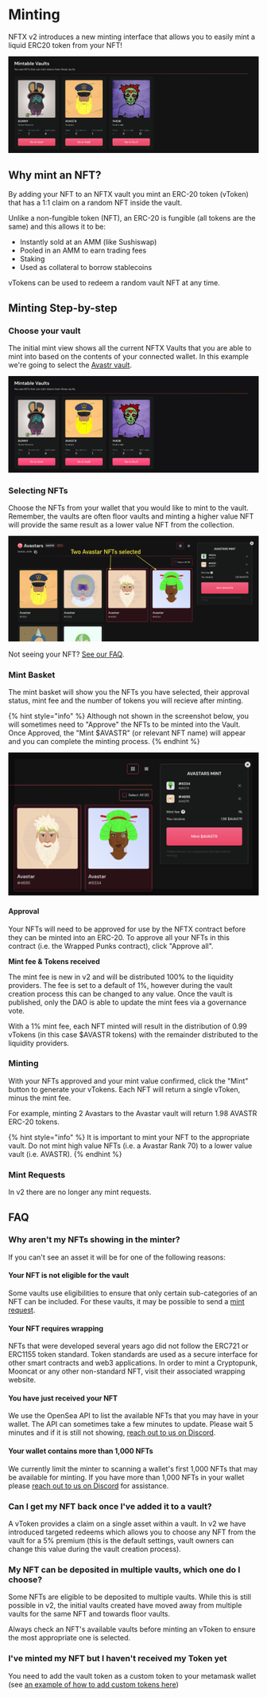 # Minting

NFTX v2 introduces a new minting interface that allows you to easily mint a liquid ERC20 token from your NFT!

![](../.gitbook/assets/image%20%286%29.png)

## Why mint an NFT?

By adding your NFT to an NFTX vault you mint an ERC-20 token \(vToken\) that has a 1:1 claim on a random NFT inside the vault.

Unlike a non-fungible token \(NFT\), an ERC-20 is fungible \(all tokens are the same\) and this allows it to be:

* Instantly sold at an AMM \(like Sushiswap\) 
* Pooled in an AMM to earn trading fees
* Staking
* Used as collateral to borrow stablecoins

vTokens can be used to redeem a random vault NFT at any time.

## Minting Step-by-step

### Choose your vault

The initial mint view shows all the current NFTX Vaults that you are able to mint into based on the contents of your connected wallet. In this example we're going to select the [Avastr vault](https://v2.nftx.org/mint/0xdcdc1c1cc33aa817cbdbe8f5e2390bf7cc43dc4b/).

![](../.gitbook/assets/image%20%288%29.png)

### Selecting NFTs

Choose the NFTs from your wallet that you would like to mint to the vault. Remember, the vaults are often floor vaults and minting a higher value NFT will provide the same result as a lower value NFT from the collection.

![](../.gitbook/assets/screenshot-2021-06-22-at-23.54.42.png)

Not seeing your NFT? [See our FAQ](https://docs.nftx.org/tutorials/get-started-v1.x/minting#faq).

### Mint Basket

The mint basket will show you the NFTs you have selected, their approval status, mint fee and the number of tokens you will recieve after minting.

{% hint style="info" %}
Although not shown in the screenshot below, you will sometimes need to "Approve" the NFTs to be minted into the Vault. Once Approved, the "Mint $AVASTR" \(or relevant NFT name\) will appear and you can complete the minting process.
{% endhint %}

![](../.gitbook/assets/screenshot-2021-06-22-at-23.57.38.png)

#### Approval

Your NFTs will need to be approved for use by the NFTX contract before they can be minted into an ERC-20. To approve all your NFTs in this contract \(i.e. the Wrapped Punks contract\), click "Approve all".

**Mint fee & Tokens received**

The mint fee is new in v2 and will be distributed 100% to the liquidity providers.  The fee is set to a default of 1%, however during the vault creation process this can be changed to any value. Once the vault is published, only the DAO is able to update the mint fees via a governance vote.

With a 1% mint fee, each NFT minted will result in the distribution of 0.99 vTokens \(in this case $AVASTR tokens\) with the remainder distributed to the liquidity providers.

### **Minting**

With your NFTs approved and your mint value confirmed, click the "Mint" button to generate your vTokens. Each NFT will return a single vToken, minus the mint fee.

For example, minting 2 Avastars to the Avastar vault will return 1.98 AVASTR ERC-20 tokens.

{% hint style="info" %}
It is important to mint your NFT to the appropriate vault. Do not mint high value NFTs \(i.e. a Avastar Rank 70\) to a lower value vault \(i.e. AVASTR\).
{% endhint %}

### Mint Requests

In v2 there are no longer any mint requests.

## FAQ

### Why aren't my NFTs showing in the minter?

If you can't see an asset it will be for one of the following reasons:

#### Your NFT is not eligible for the vault

Some vaults use eligibilities to ensure that only certain sub-categories of an NFT can be included. For these vaults, it may be possible to send a [mint request](https://docs.nftx.org/tutorials/get-started-v1.x/minting#mint-requests).

#### Your NFT requires wrapping

NFTs that were developed several years ago did not follow the ERC721 or ERC1155 token standard. Token standards are used as a secure interface for other smart contracts and web3 applications. In order to mint a Cryptopunk, Mooncat or any other non-standard NFT, visit their associated wrapping website.

#### You have just received your NFT

We use the OpenSea API to list the available NFTs that you may have in your wallet. The API can sometimes take a few minutes to update. Please wait 5 minutes and if it is still not showing, [reach out to us on Discord](https://discord.com/invite/fJg5burAKH).

#### Your wallet contains more than 1,000 NFTs

We currently limit the minter to scanning a wallet's first 1,000 NFTs that may be available for minting. If you have more than 1,000 NFTs in your wallet please [reach out to us on Discord](https://discord.com/invite/fJg5burAKH) for assistance.

### Can I get my NFT back once I've added it to a vault?

A vToken provides a claim on a single asset within a vault. In v2 we have introduced targeted redeems which allows you to choose any NFT from the vault for a 5% premium \(this is the default settings, vault owners can change this value during the vault creation process\).

### My NFT can be deposited in multiple vaults, which one do I choose?

Some NFTs are eligible to be deposited to multiple vaults. While this is still possible in v2, the initial vaults created have moved away from multiple vaults for the same NFT and towards floor vaults.

Always check an NFT's available vaults before minting an vToken to ensure the most appropriate one is selected.

### I've minted my NFT but I haven't received my Token yet

You need to add the vault token as a custom token to your metamask wallet \(see [an example of how to add custom tokens here](https://blog.nftx.org/how-do-i-view-my-nftx-tokens-in-metamask/#how-can-you-see-your-nftx-tokens-inside-of-metamask)\)





